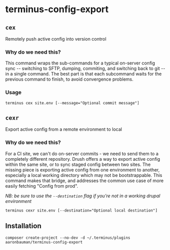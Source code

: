 # terminus-config-export

## `cex`
Remotely push active config into version control

### Why do we need this?
This command wraps the sub-commands for a typical on-server config sync -- switching to SFTP, dumping, commiting, and switching back to git -- in a single command. The best part is that each subcommand waits for the previous command to finish, to avoid convergence problems.

### Usage

`terminus cex site.env [--message="Optional commit message"]`


## `cexr`
Export active config from a remote environment to local

### Why	do we need this?
For a CI site, we can't do on-server commits - we need to send them to a completely different repository. Drush offers a way to export active config within the same site, or to sync staged config between two sites. The missing piece is exporting active config from one environment	to another, especially a local working directory which may not be bootstrappable. This command makes that bridge, and addresses	the common use case of more easily fetching "Config	from prod".

_NB: be	sure to	use the	`--destination`	flag if	you're not in a	working	drupal environment_

`terminus cexr site.env	[--destination="Optional local destination"]`


## Installation

`composer create-project --no-dev -d ~/.terminus/plugins aaronbauman/terminus-config-export`
